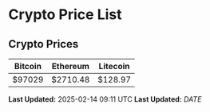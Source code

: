 # Crypto Price List

## Crypto Prices
| Bitcoin | Ethereum | Litecoin |
| ------- | -------- | -------- |
| $97029 | $2710.48 | $128.97 |
**Last Updated:** 2025-02-14 09:11 UTC
**Last Updated:** $DATE$
